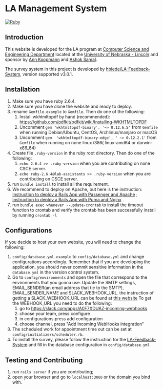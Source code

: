 # LA Management System

[![Ruby](https://github.com/cseseniordesign/la-mgmt-system/actions/workflows/rails.yml/badge.svg)](https://github.com/cseseniordesign/la-mgmt-system/actions/workflows/rails.yml)

## Introduction

This website is developed for the LA program at [Computer Science and Engineering Department](https://cse.unl.edu/home)
located at the [University of Nebraska - Lincoln](https://www.unl.edu) and sponsor
by [Ann Koopmann](mailto:akoopmann1@unl.edu) and [Ashok Samal](mailto:samal@cse.unl.edu).

The survey system in this project is developed
by [hbiede/LA-Feedback-System](https://github.com/hbiede/LA-Feedback-System), version supported v3.0.1.

## Installation

1. Make sure you have ruby 2.6.4.
2. Make sure you have clone the website and ready to deploy.
3. rename `Gemfile.example` to `Gemfile`. Then do one of the following:
    1) Install wkhtmltopdf by hand (recommended): https://github.com/pdfkit/pdfkit/wiki/Installing-WKHTMLTOPDF
    2) Uncomment `gem 'wkhtmltopdf-binary', '~> 0.12.6.5'` from `Gemfile` when running Debian/Ubuntu, CentOS,
       Archlinux/manjaro or macOS
    3) Uncomment `gem  'wkhtmltopdf-binary-edge', ' ~> 0.12.2.1'` from `Gemfile` when running on none linux i386(
       linux-amd64 or darwin-x86_64)
4. Create file `.ruby-version` in the ruby root directory. Then do one of the following:
    1) `echo 2.6.4 >> .ruby-version` when you are contributing on none CSCE server.
    2) `echo ruby-2.6.4@lab-assistants >> .ruby-version` when you are contributing on CSCE server.
5. run `bundle install` to install all the requirement.
6. We recommend to deploy on Apache, but here is the
   instruction: [Instruction to deploy a Rails App with Passenger and Apache](https://www.digitalocean.com/community/tutorials/how-to-deploy-a-rails-app-with-passenger-and-apache-on-ubuntu-14-04)
   ; [Instruction to deploy a Rails App with Puma and Nginx](https://www.digitalocean.com/community/tutorials/how-to-deploy-a-rails-app-with-puma-and-nginx-on-ubuntu-14-04)
   .
7. run `bundle exec whenever --update-crontab` to install the timeout function to crontab and verify the crontab has
   been successfully install by running `crontab -l`

## Configurations

If you decide to host your own website, you will need to change the following:

1. `config/database.yml.example` to `config/database.yml` and change configurations accordingly. Remember that if you
   are developing the application, you should never commit sensitive information in the `database.yml` in the version
   control system.
2. Go to `config/environments` and open the file that correspond to the environments that you gonna use. Update the SMTP
   settings, EMAIL_SENDER(an email address that tie to the SMTP), EMAIL_SENDER_NAME and SLACK_WEBHOOK_URL. the
   instruction of getting a SLACK_WEBHOOK_URL can be found
   at [this website](https://github.com/stevenosloan/slack-notifier)
   To get the WEBHOOK_URL you need to do the following:
    1. go to https://slack.com/apps/A0F7XDUAZ-incoming-webhooks
    2. choose your team, press configure
    3. in configurations press add configuration
    4. choose channel, press "Add Incoming WebHooks integration"
3. The scheduled work for appointment time out can be set at `config/initializers/scheduler.rb`.
4. To install the survey, please follow the instruction for
   the [LA-Feedback-System](https://github.com/hbiede/LA-Feedback-System) and fill in the database configuration
   in `config/database.yml`

## Testing and Contributing

1. run `rails server` if you are contributing;
2. open your browser and go to `localhost:3000` or the domain you bind with.